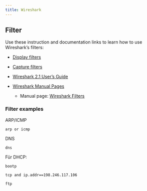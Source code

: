 ```yaml
---
title: Wireshark
---
```


## Filter

Use these instruction and documentation links to learn how to use Wireshark’s filters:

- [Display filters](https://wiki.wireshark.org/DisplayFilters)

- [Capture filters](https://wiki.wireshark.org/CaptureFilters)

- [Wireshark 2.1 User’s Guide](https://www.wireshark.org/docs/wsug_html_chunked/)

- [Wireshark Manual Pages](https://www.wireshark.org/docs/man-pages/)

  - Manual page: [Wireshark Filters](https://www.wireshark.org/docs/man-pages/wireshark-filter.html)

### Filter examples

ARP/ICMP

```
arp or icmp
```

DNS

```
dns
```

Für DHCP:

```
bootp
```



```
tcp and ip.addr==198.246.117.106
```



```
ftp
```

